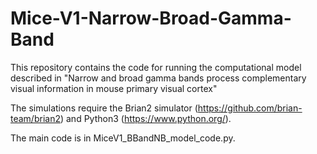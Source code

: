 # Mice-V1-Narrow-Broad-Gamma-Band
This repository contains the code for running the computational model described in "Narrow and broad gamma bands process complementary visual information in mouse primary visual cortex"


The simulations require the Brian2 simulator (https://github.com/brian-team/brian2) and Python3 (https://www.python.org/). 


The main code is in MiceV1_BBandNB_model_code.py. 
